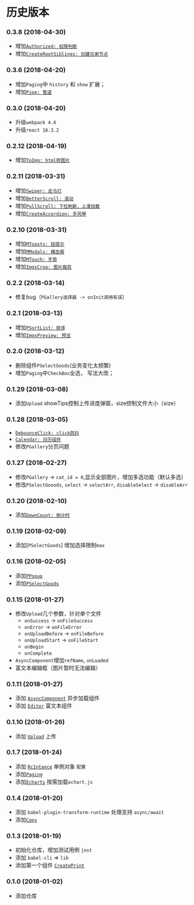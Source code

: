 # 历史版本
### 0.3.8 (2018-04-30)

* 增加[`Authorized: 权限判断`](https://github.com/wya-team/wya-rc/tree/master/src/web/authorized/)
* 增加[`CreateRootSiblings: 创建兄弟节点`](https://github.com/wya-team/wya-rc/tree/master/src/web/create-root-siblings/)

### 0.3.6 (2018-04-20)

* 增加`Paging`中 `history` 和 `show` 扩展；
* 增加[`Pipe: 管道`](https://github.com/wya-team/wya-rc/tree/master/src/web/pipe/)

### 0.3.0 (2018-04-20)

- 升级`webpack 4.6`
- 升级`react 16.3.2`

### 0.2.12 (2018-04-19)

* 增加[`ToImg: html转图片`](https://github.com/wya-team/wya-rc/tree/master/src/web/to-img/)

### 0.2.11 (2018-03-31)

* 增加[`Swiper: 走马灯`](https://github.com/wya-team/wya-rc/tree/master/src/web/swiper/)
* 增加[`BetterScroll: 滚动`](https://github.com/wya-team/wya-rc/tree/master/src/web/better-scroll/)
* 增加[`PullScroll: 下拉刷新，上滑加载`](https://github.com/wya-team/wya-rc/tree/master/src/web/pull-scroll/)
* 增加[`CreateAccordion: 手风琴`](https://github.com/wya-team/wya-rc/tree/master/src/web/create-accordion/)


### 0.2.10 (2018-03-31)

* 增加[`MToasts: 轻提示`](https://github.com/wya-team/wya-rc/tree/master/src/web/m-toasts/)
* 增加[`MModals: 模态框`](https://github.com/wya-team/wya-rc/tree/master/src/web/m-modals/)
* 增加[`MTouch: 手势`](https://github.com/wya-team/wya-rc/tree/master/src/web/m-touch/)
* 增加[`ImgsCrop: 图片裁剪`](https://github.com/wya-team/wya-rc/tree/master/src/web/imgs-crop/)

### 0.2.2 (2018-03-14)

* 修复bug（`PGallery选择器 -> onInit调用有误`）


### 0.2.1 (2018-03-13)

* 增加[`PSortList: 排序`](https://github.com/wya-team/wya-rc/tree/master/src/web/p-sort-list/)
* 增加[`ImgsPreview: 预览`](https://github.com/wya-team/wya-rc/tree/master/src/web/imgs-preview/)

### 0.2.0 (2018-03-12)

* 删除组件`PSelectGoods`(业务变化太频繁)
* 增加`Paging`中`CheckBox`全选， 写法大改； 

### 0.1.29 (2018-03-08)

* 添加`Upload` showTips控制上传进度弹窗，size控制文件大小（size）

### 0.1.28 (2018-03-05)

* [`DebounceClick: click防抖`](https://github.com/wya-team/wya-rc/tree/master/src/web/debounce-click/)
* [`Calendar: 日历组件`](https://github.com/wya-team/wya-rc/tree/master/src/web/calendar/)
* 修改`PGallery`分页问题

### 0.1.27 (2018-02-27)

* 修改`PGallery` -> `cat_id = 0`,显示全部图片，增加多选功能（默认多选） 
* 修改`PSelectGooods`, `select` ->  `selectArr`, `disableSelect` -> `disableArr`

### 0.1.20 (2018-02-10)

* 添加[`DownCount: 倒计时`](https://github.com/wya-team/wya-rc/tree/master/src/web/down-count/)

### 0.1.19 (2018-02-09)

* 添加[`PSelectGoods`] 增加选择限制`max`

### 0.1.16 (2018-02-05)

* 添加[`PPopup`](https://github.com/wya-team/wya-rc/tree/master/src/web/p-popup/)
* 添加[`PSelectGoods`](https://github.com/wya-team/wya-rc/tree/master/src/web/p-select-goods/)

### 0.1.15 (2018-01-27)

* 修改`Upload`几个参数，针对单个文件
	* `onSuccess` -> `onFileSuccess`
	* `onError` -> `onFileError`
	* `onUploadBefore` -> `onFileBefore`
	* `onUploadStart` -> `onFileStart`
	* `onBegin`
	* `onComplete`
* `AsyncComponent`增加`refName`, `onLoaded`
* 富文本编辑框（图片暂时无法编辑）

### 0.1.11 (2018-01-27)

* 添加 [`AsyncComponent`](https://github.com/wya-team/wya-rc/tree/master/src/web/async-component/) 异步加载组件
* 添加 [`Editor`](https://github.com/wya-team/wya-rc/tree/master/src/web/editor/) 富文本组件

### 0.1.10 (2018-01-26)

* 添加 [`Upload`](https://github.com/wya-team/wya-rc/tree/master/src/web/upload/) 上传

### 0.1.7 (2018-01-24)

* 添加 [`RcIntance`](https://github.com/wya-team/wya-rc/tree/master/src/web/rc-instance/) 单例对象 `配置`
* 添加[`Paging`](https://github.com/wya-team/wya-rc/tree/master/src/web/paging/)
* 添加[`Echarts`](https://github.com/wya-team/wya-rc/tree/master/src/web/echarts/) 按需加载`echart.js`

### 0.1.4 (2018-01-20)

* 添加 `babel-plugin-transform-runtime` 处理支持 `async/await`
* 添加[`Copy`](https://github.com/wya-team/wya-rc/tree/master/src/web/copy/)

### 0.1.3 (2018-01-19)

* 初始化仓库，增加测试用例 `jest`
* 添加 `babel-cli` => `lib`
* 添加第一个组件 [`CreatePrint`](https://github.com/wya-team/wya-rc/tree/master/src/web/create-print/)

### 0.1.0 (2018-01-02)

* 添加仓库
